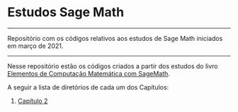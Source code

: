 # Estudos Sage Math

---

Repositório com os códigos relativos aos estudos de Sage Math iniciados em março de 2021.

---

Nesse repositório estão os códigos criados a partir dos estudos do livro [Elementos de Computação Matemática com SageMath](https://sagectu.com.br/). 

A seguir a lista de diretórios de cada um dos Capítulos:

1. [Capítulo 2]()